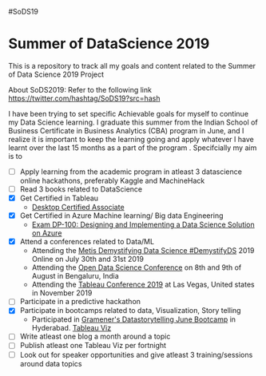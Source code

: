 #SoDS19
# Summer of DataScience 2019

This is a repository to track all my goals and content related to the Summer of Data Science 2019 Project

About SoDS2019: Refer to the following link https://twitter.com/hashtag/SoDS19?src=hash

I have been trying to set specific Achievable goals for myself to continue my Data Science learning. I graduate this summer from the Indian School of Business Certificate in Business Analytics (CBA) program in June, and I realize it is important to keep the learning going and apply whatever I have learnt over the last 15 months as a part of the program . Specifcially my aim is to

- [ ] Apply learning from the academic program in atleast 3 datascience online hackathons, preferably Kaggle and MachineHack
- [ ] Read 3 books related to DataScience
- [x] Get Certified in Tableau
   -  [Desktop Certified Associate](https://www.tableau.com/learn/certification/desktop-certified-associate)
- [x] Get Certified in Azure Machine learning/ Big data Engineering
   -  [Exam DP-100: Designing and Implementing a Data Science Solution on Azure](https://www.microsoft.com/en-us/learning/exam-dp-100.aspx)
- [x] Attend a conferences related to Data/ML
   -  Attending the [Metis Demystifying Data Science ](https://www.thisismetis.com/demystifying-data-science) [#DemystifyDS](https://twitter.com/hashtag/demystifyds) 2019 Online on July 30th and 31st 2019
   -  Attending the [Open Data Science Conference](https://india.odsc.com/) on 8th and 9th of August in Bengaluru, India
   -  Attending the [Tableau Conference 2019](https://tc19.tableau.com/) at Las Vegas, United states in November 2019
- [ ] Participate in a predictive hackathon
- [x] Participate in bootcamps related to data, Visualization, Story telling
   - Participated in [Gramener's Datastorytelling June Bootcamp](https://gramener.com/hackathon/) in Hyderabad. [Tableau Viz](https://public.tableau.com/profile/snehith.allamraju#!/vizhome/DelhiBusTransitAnalysis/DelhiBusTransitAnalysis)
- [ ] Write atleast one blog a month around a topic
- [ ] Publish atleast one Tableau Viz per fortnight
- [ ] Look out for speaker opportunities and give atleast 3 training/sessions around data topics
